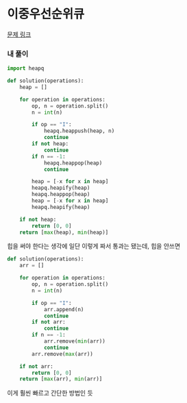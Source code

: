 # 이중우선순위큐

[문제 링크](https://programmers.co.kr/learn/courses/30/lessons/42628)

### 내 풀이

```python
import heapq

def solution(operations):
    heap = []

    for operation in operations:
        op, n = operation.split()
        n = int(n)

        if op == "I":
            heapq.heappush(heap, n)
            continue
        if not heap:
            continue
        if n == -1:
            heapq.heappop(heap)
            continue

        heap = [-x for x in heap]
        heapq.heapify(heap)
        heapq.heappop(heap)
        heap = [-x for x in heap]
        heapq.heapify(heap)

    if not heap:
        return [0, 0]
    return [max(heap), min(heap)]
```

힙을 써야 한다는 생각에 일단 이렇게 짜서 통과는 됐는데, 힙을 안쓰면

```python
def solution(operations):
    arr = []

    for operation in operations:
        op, n = operation.split()
        n = int(n)

        if op == "I":
            arr.append(n)
            continue
        if not arr:
            continue
        if n == -1:
            arr.remove(min(arr))
            continue
        arr.remove(max(arr))

    if not arr:
        return [0, 0]
    return [max(arr), min(arr)]
```

이게 훨씬 빠르고 간단한 방법인 듯

